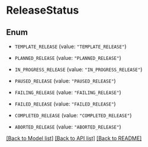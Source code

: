 # ReleaseStatus

## Enum


* `TEMPLATE_RELEASE` (value: `"TEMPLATE_RELEASE"`)

* `PLANNED_RELEASE` (value: `"PLANNED_RELEASE"`)

* `IN_PROGRESS_RELEASE` (value: `"IN_PROGRESS_RELEASE"`)

* `PAUSED_RELEASE` (value: `"PAUSED_RELEASE"`)

* `FAILING_RELEASE` (value: `"FAILING_RELEASE"`)

* `FAILED_RELEASE` (value: `"FAILED_RELEASE"`)

* `COMPLETED_RELEASE` (value: `"COMPLETED_RELEASE"`)

* `ABORTED_RELEASE` (value: `"ABORTED_RELEASE"`)


[[Back to Model list]](../README.md#documentation-for-models) [[Back to API list]](../README.md#documentation-for-api-endpoints) [[Back to README]](../README.md)


